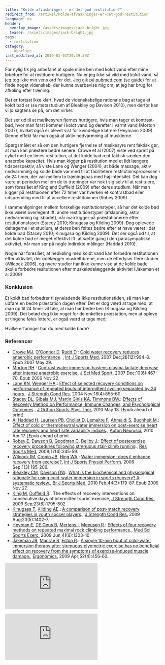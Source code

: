 ```yaml
---
title: "Kolde afvaskninger - er det god restitution?"
redirect_from: /artikel/kolde-afvaskninger-er-det-god-restitution
language: da
header:
  overlay_image: /assets/images/jack-bright.jpg
  teaser: /assets/images/jack-bright.jpg
tags:
  - restitution
category:
  - Webclips
last_modified_at: 2019-03-03T20:39:39Z
---
```


For nylig fik jeg anbefalet at spule mine ben med koldt vand efter mine løbeture for at restituere hurtigere. Nu er jeg ikke så vild med koldt vand, så jeg tog ikke min vens ord for det. Jeg gik på [pubmed.com](http://pubmed.com) ([se guide](http://www.motion-online.dk/sundhed_og_vaegt/sundhed_generelt/saadan_soeger_du_selv_videnskabelige_artikler/)) for at finde noget videnskab, der kunne overbevise mig om, at jeg har brug for afkøling efter træning.

Det er fortsat ikke klart, hvad de videnskabelige rationale bag at tage et koldt bad er (se metastudium af Bleakley og Davison 2010), men derfor kan vi jo sagtens se på, om det virker.

Det ser ud til at mælkesyren fjernes hurtigere, hvis man tager et kontrast-bad, hvor man først kommer i koldt vand og derefter i varmt vand (Morton 2007), hvilket også er blevet vist for kvindelige klatrere (Heymann 2009). Denne effekt får man også af aktiv nedvarmning af musklerne.

Spørgsmålet er så om den hurtigere fjernelse af mælkesyre rent faktisk gør, at man kan præstere bedre senere. Crowe et al (2007) viste ved sprint på cykel med en times restitution, at det kolde bad rent faktisk sænker den anaerobe kapacitet. Hvis man kigger på restitution med et lidt længere tidsperspektiv, så viste Lane og Wenger (2004), at både massage, aktiv nedvarmning og kolde bade var med til at facilitetere restitutionsprocessen i de 24 timer, der var mellem to træningspas med høj intensitet. Det kan dog være at perioden mellem de to træninger var nok i sig selv til at restituere, som foreslået af King and Duffield (2009) efter deres studium. Når man kigger på restituionen efter 72 timer var hverken et kontrastbad eller udspænding med til at accellere restitituionen (Robey 2009).

I sammenligninger mellem forskellige restitutionstyper, så har det kolde bad ikke været overlegent ift. andre restitutionstyper (afslapning, aktiv nedvarmning og isbadet), når man kigger på præstationerne efter restitutionsfasen (Stacey 2010; Kinugasa og Kilding 2009). Dog oplevede deltagerne i et studium, at deres ben føltes bedre efter at have været i det kolde bad (Stacey 2010; Kinugasa og Kilding 2009). Det ser også ud til, at det kolde bad er meget effektivt ift. at sætte gang i den parasympatiske aktivitet, når man ser på nogle indirekte målinger (Haddad 2010).

Nogle har foreslået, at nedkøling med koldt vand kan forbedre restitutionen efter aktivitet, der ødelægger muskelfibrene, men de efterlyser flere studier (Wilcock 2006), og nyere studier har ikke kunne vise at de kolde bade skulle forbedre resitutionen efter muskelødelæggende aktivitet (Jakeman et al 2009)

### Konklusion

Et koldt bad forbedrer tilsyneladende ikke restitutionstiden, så man kan udføre en bedre præstation dagen efter. Det er dog værd at tage med, at man op til 24 timer vil føle, at man har bedre ben (Kinugasa og Kilding 2009). Det betød dog ikke noget for de enkeltes præstation, men at opleve at tingene føles lettere, er også værd at tage med.

Hvilke erfaringer har du med kolde bade?

### Referencer

- [Crowe MJ](http://www.ncbi.nlm.nih.gov/pubmed?term=%22Crowe%20MJ%22%5BAuthor%5D), [O'Connor D](http://www.ncbi.nlm.nih.gov/pubmed?term=%22O%27Connor%20D%22%5BAuthor%5D), [Rudd D](http://www.ncbi.nlm.nih.gov/pubmed?term=%22Rudd%20D%22%5BAuthor%5D).: [Cold water recovery reduces anaerobic performance](http://www.ncbi.nlm.nih.gov/pubmed/17534786). , [Int J Sports Med.](AL_get(this,%20'jour',%20'Int%20J%20Sports%20Med.'); "International journal of sports medicine.") 2007 Dec;28(12):994-8. Epub 2007 May 29.
- [Morton RH](http://www.ncbi.nlm.nih.gov/pubmed?term=%22Morton%20RH%22%5BAuthor%5D).: [Contrast water immersion hastens plasma lactate decrease after intense anaerobic exercise](http://www.ncbi.nlm.nih.gov/pubmed/17118706), [J Sci Med Sport.](AL_get(this,%20'jour',%20'J%20Sci%20Med%20Sport.'); "Journal of science and medicine in sport / Sports Medicine Australia.") 2007 Dec;10(6):467-70. Epub 2006 Nov 22.
- [Lane KN](http://www.ncbi.nlm.nih.gov/pubmed?term=%22Lane%20KN%22%5BAuthor%5D), [Wenger HA](http://www.ncbi.nlm.nih.gov/pubmed?term=%22Wenger%20HA%22%5BAuthor%5D).: [Effect of selected recovery conditions on performance of repeated bouts of intermittent cycling separated by 24 hours](http://www.ncbi.nlm.nih.gov/pubmed/15574106)., [J Strength Cond Res.](AL_get(this,%20'jour',%20'J%20Strength%20Cond%20Res.'); "Journal of strength and conditioning research / National Strength & Conditioning Association.") 2004 Nov;18(4):855-60.
- [Stacey DL](http://www.ncbi.nlm.nih.gov/pubmed?term=%22Stacey%20DL%22%5BAuthor%5D), [Gibala MJ](http://www.ncbi.nlm.nih.gov/pubmed?term=%22Gibala%20MJ%22%5BAuthor%5D), [Martin Ginis KA](http://www.ncbi.nlm.nih.gov/pubmed?term=%22Martin%20Ginis%20KA%22%5BAuthor%5D), [Timmons BW](http://www.ncbi.nlm.nih.gov/pubmed?term=%22Timmons%20BW%22%5BAuthor%5D).: [Effects of Recovery Method on Performance, Immune Changes, and Psychological Outcomes](http://www.ncbi.nlm.nih.gov/pubmed/20479533)., [J Orthop Sports Phys Ther.](AL_get(this,%20'jour',%20'J%20Orthop%20Sports%20Phys%20Ther.'); "The Journal of orthopaedic and sports physical therapy.") 2010 May 13. \[Epub ahead of print\]
- [Al Haddad H](http://www.ncbi.nlm.nih.gov/pubmed?term=%22Al%20Haddad%20H%22%5BAuthor%5D), [Laursen PB](http://www.ncbi.nlm.nih.gov/pubmed?term=%22Laursen%20PB%22%5BAuthor%5D), [Chollet D](http://www.ncbi.nlm.nih.gov/pubmed?term=%22Chollet%20D%22%5BAuthor%5D), [Lemaitre F](http://www.ncbi.nlm.nih.gov/pubmed?term=%22Lemaitre%20F%22%5BAuthor%5D), [Ahmaidi S](http://www.ncbi.nlm.nih.gov/pubmed?term=%22Ahmaidi%20S%22%5BAuthor%5D), [Buchheit M](http://www.ncbi.nlm.nih.gov/pubmed?term=%22Buchheit%20M%22%5BAuthor%5D).: [Effect of cold or thermoneutral water immersion on post-exercise heart rate recovery and heart rate variability indices](http://www.ncbi.nlm.nih.gov/pubmed/20403733)., [Auton Neurosci.](AL_get(this,%20'jour',%20'Auton%20Neurosci.'); " basic & clinical.") 2010 Apr 17. \[Epub ahead of print
- [Robey E](http://www.ncbi.nlm.nih.gov/pubmed?term=%22Robey%20E%22%5BAuthor%5D), [Dawson B](http://www.ncbi.nlm.nih.gov/pubmed?term=%22Dawson%20B%22%5BAuthor%5D), [Goodman C](http://www.ncbi.nlm.nih.gov/pubmed?term=%22Goodman%20C%22%5BAuthor%5D), [Beilby J](http://www.ncbi.nlm.nih.gov/pubmed?term=%22Beilby%20J%22%5BAuthor%5D).: [Effect of postexercise recovery procedures following strenuous stair-climb running](http://www.ncbi.nlm.nih.gov/pubmed/19967603)., [Res Sports Med.](AL_get(this,%20'jour',%20'Res%20Sports%20Med.'); "Research in sports medicine (Print).") 2009;17(4):245-59.
- [Wilcock IM](http://www.ncbi.nlm.nih.gov/pubmed?term=%22Wilcock%20IM%22%5BAuthor%5D), [Cronin JB](http://www.ncbi.nlm.nih.gov/pubmed?term=%22Cronin%20JB%22%5BAuthor%5D), [Hing WA](http://www.ncbi.nlm.nih.gov/pubmed?term=%22Hing%20WA%22%5BAuthor%5D).: [Water immersion: does it enhance recovery from exercise?](http://www.ncbi.nlm.nih.gov/pubmed/19116434), [Int J Sports Physiol Perform.](AL_get(this,%20'jour',%20'Int%20J%20Sports%20Physiol%20Perform.'); "International journal of sports physiology and performance.") 2006 Sep;1(3):195-206.
- [Bleakley CM](http://www.ncbi.nlm.nih.gov/pubmed?term=%22Bleakley%20CM%22%5BAuthor%5D), [Davison GW](http://www.ncbi.nlm.nih.gov/pubmed?term=%22Davison%20GW%22%5BAuthor%5D).: [What is the biochemical and physiological rationale for using cold-water immersion in sports recovery? A systematic review.](http://www.ncbi.nlm.nih.gov/pubmed/19945970), [Br J Sports Med.](AL_get(this,%20'jour',%20'Br%20J%20Sports%20Med.'); "British journal of sports medicine.") 2010 Feb;44(3):179-87. Epub 2009 Nov 27.
- [King M](http://www.ncbi.nlm.nih.gov/pubmed?term=%22King%20M%22%5BAuthor%5D), [Duffield R](http://www.ncbi.nlm.nih.gov/pubmed?term=%22Duffield%20R%22%5BAuthor%5D).: The effects of recovery interventions on consecutive days of intermittent sprint exercise, [J Strength Cond Res.](AL_get(this,%20'jour',%20'J%20Strength%20Cond%20Res.'); "Journal of strength and conditioning research / National Strength & Conditioning Association.") 2009 Sep;23(6):1795-802.
- [Kinugasa T](http://www.ncbi.nlm.nih.gov/pubmed?term=%22Kinugasa%20T%22%5BAuthor%5D), [Kilding AE](http://www.ncbi.nlm.nih.gov/pubmed?term=%22Kilding%20AE%22%5BAuthor%5D).: [A comparison of post-match recovery strategies in youth soccer players](http://www.ncbi.nlm.nih.gov/pubmed/19620926)., [J Strength Cond Res.](AL_get(this,%20'jour',%20'J%20Strength%20Cond%20Res.'); "Journal of strength and conditioning research / National Strength & Conditioning Association.") 2009 Aug;23(5):1402-7.
- [Heyman E](http://www.ncbi.nlm.nih.gov/pubmed?term=%22Heyman%20E%22%5BAuthor%5D), [DE Geus B](http://www.ncbi.nlm.nih.gov/pubmed?term=%22DE%20Geus%20B%22%5BAuthor%5D), [Mertens I](http://www.ncbi.nlm.nih.gov/pubmed?term=%22Mertens%20I%22%5BAuthor%5D), [Meeusen R](http://www.ncbi.nlm.nih.gov/pubmed?term=%22Meeusen%20R%22%5BAuthor%5D).: [Effects of four recovery methods on repeated maximal rock climbing performance](http://www.ncbi.nlm.nih.gov/pubmed/19461534)., [Med Sci Sports Exerc.](AL_get(this,%20'jour',%20'Med%20Sci%20Sports%20Exerc.'); "Medicine and science in sports and exercise.") 2009 Jun;41(6):1303-10.
- [Jakeman JR](http://www.ncbi.nlm.nih.gov/pubmed?term=%22Jakeman%20JR%22%5BAuthor%5D), [Macrae R](http://www.ncbi.nlm.nih.gov/pubmed?term=%22Macrae%20R%22%5BAuthor%5D), [Eston R](http://www.ncbi.nlm.nih.gov/pubmed?term=%22Eston%20R%22%5BAuthor%5D).: [A single 10-min bout of cold-water immersion therapy after strenuous plyometric exercise has no beneficial effect on recovery from the symptoms of exercise-induced muscle damage.](http://www.ncbi.nlm.nih.gov/pubmed/19401897), [Ergonomics.](AL_get(this,%20'jour',%20'Ergonomics.'); "Ergonomics.") 2009 Apr;52(4):456-60.

[![](https://www.partner-ads.com/dk/visbanner.php?partnerid=28187&bannerid=55589)](https://www.partner-ads.com/dk/klikbanner.php?partnerid=28187&bannerid=55589)

[![](https://www.partner-ads.com/dk/visbanner.php?partnerid=28187&bannerid=61735)](https://www.partner-ads.com/dk/klikbanner.php?partnerid=28187&bannerid=61735)
